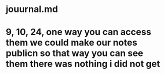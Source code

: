 # jouurnal.md
# 9, 10, 24, one way you can access them we could make our notes publicn so that way you can see them there was nothing i did not get 
